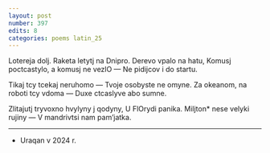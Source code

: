 ```yaml
---
layout: post
number: 397
edits: 8
categories: poems latin_25
---
```


Lotereja dolj. Raketa letytj na Dnipro.
Derevo vpalo na hatu,
Komusj poctcastylo, a komusj ne vezlO —
Ne pidijcov i do startu.

Tikaj tcy tcekaj neruhomo —
Tvoje osobyste ne omyne.
Za okeanom, na roboti tcy vdoma —
Duxe ctcaslyve abo sumne.

Zlitajutj tryvoxno hvylyny j qodyny,
U FlOrydi panika.
Miljton* nese velyki rujiny —
V mandrivtsi nam pam’jatka.
______
* Uraqan v 2024 r.
